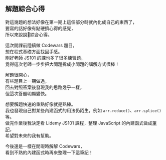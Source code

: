 ## 解題綜合心得
  
對這幾題的想法好像在第一期上這個部分時就內化成自己的東西了，  
要寫的話好像有點硬擠心得的感覺，  
所以來說說綜合心得。  
  
這次開課前陸續做 Codewars 題目，  
想在程式基礎方面找回手感。  
剛好老師 JS101 的課也多了很多練習題，  
覺得這次老師一步步把大問題拆成小問題的講解方式很棒！  
  
解題很開心，  
有些題目上一期做過，  
回去對照答案後發現我的思路幾乎一樣，  
但這次答題明顯變快。  
  
想要解題快速的重點好像就是熟練。  
我也發現自己對某些內建函式的用法仍陌生，例如 `arr.reduce()`、`arr.splice()` 等。  
做完作業後我決定看 Lidemy JS101 課程，整理 JavaScript 的內建函式做成[筆記](https://github.com/cwenwen/Notes)，  
希望對未來的我有幫助。  
  
今後還是一樣在閒暇時解解 Codewars，  
看到不熟的內建函式時再來整理一下這筆記！